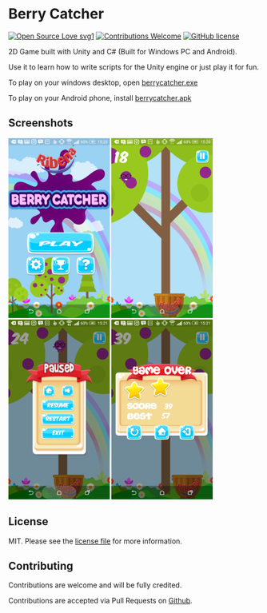# Berry Catcher

[![Open Source Love svg1](https://badges.frapsoft.com/os/v1/open-source.svg?v=103)](https://github.com/AdoraNwodo/berry-catcher/)
[![Contributions Welcome](https://img.shields.io/badge/contributions-welcome-orange.svg)](https://github.com/AdoraNwodo/berry-catcher/pulls)
[![GitHub license](https://img.shields.io/badge/license-MIT-green.svg)](https://github.com/AdoraNwodo/berry-catcher/blob/master/LICENSE)

2D Game built with Unity and C# (Built for Windows PC and Android).

Use it to learn how to write scripts for the Unity engine or just play it for fun.

To play on your windows desktop, open [berrycatcher.exe](https://github.com/AdoraNwodo/berry-catcher/blob/master/berrycatcher.exe)

To play on your Android phone, install [berrycatcher.apk](https://github.com/AdoraNwodo/berry-catcher/blob/master/berrycatcher.apk)


## Screenshots
<p>
  <img src="https://github.com/AdoraNwodo/berry-catcher/blob/master/Picture1.png" height="360"/>
  <img src="https://github.com/AdoraNwodo/berry-catcher/blob/master/Picture2.png" height="360"/>
  <img src="https://github.com/AdoraNwodo/berry-catcher/blob/master/Picture3.png" height="360"/>
  <img src="https://github.com/AdoraNwodo/berry-catcher/blob/master/Picture4.png" height="360"/>
</p>



## License

MIT. Please see the [license file](https://github.com/AdoraNwodo/berry-catcher/blob/master/LICENSE) for more information.



## Contributing

Contributions are welcome and will be fully credited.

Contributions are accepted via Pull Requests on [Github](https://github.com/adoranwodo/berry-catcher).
